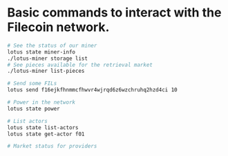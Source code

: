 # Basic commands to interact with the Filecoin network.
```bash
# See the status of our miner
lotus state miner-info
./lotus-miner storage list
# See pieces available for the retrieval market
./lotus-miner list-pieces

# Send some FILs
lotus send f16ejkfhnmmcfhwvr4wjrqd6z6wzchruhq2hzd4ci 10

# Power in the network
lotus state power

# List actors
lotus state list-actors
lotus state get-actor f01

# Market status for providers
```

